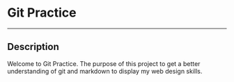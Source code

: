 # Git Practice
---

## Description

Welcome to Git Practice. The purpose of this project to get a better understanding of git and markdown
to display my web design skills.

